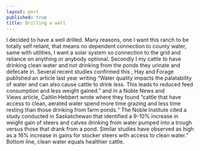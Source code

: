```yaml
---
layout: post
published: true
title: Drilling a well
---
```


I decided to have a well drilled. Many reasons, one I want this ranch to be totally self reliant, that means no dependent connection to county water, same with utilities, I want a solar system so connection to the grid and reliance on anything or anybody optional. Secondly I my cattle to have drinking clean water and not drinking from the ponds they urinate and defecate in. Several recent studies confirmed this , Hay and Forage published an article last year writing “Water quality impacts the palatability of water and can also cause cattle to drink less. This leads to reduced feed consumption and less weight gained.” and in a  Noble News and Views article, Caitlin Hebbert wrote where they found “cattle that have access to clean, aerated water spend more time grazing and less time resting than those drinking from farm ponds.“ The Noble Institute cited a study conducted in Saskatchewan that identified a 9-10% increase in weight gain of steers and calves drinking from water pumped into a trough versus those that drank from a pond. Similar studies have observed as high as a 16% increase in gains for stocker steers with access to clean water.” 
Bottom line, clean water equals healthier cattle. 
